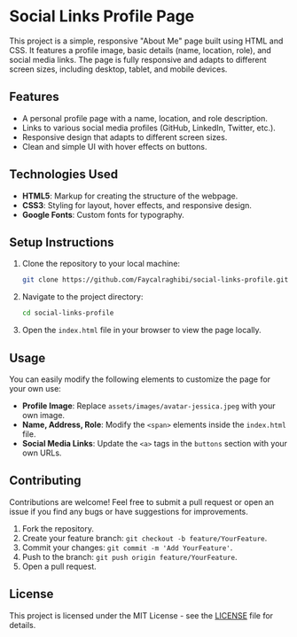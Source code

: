 # Social Links Profile Page

This project is a simple, responsive "About Me" page built using HTML and CSS. It features a profile image, basic details (name, location, role), and social media links. The page is fully responsive and adapts to different screen sizes, including desktop, tablet, and mobile devices.

## Features

- A personal profile page with a name, location, and role description.
- Links to various social media profiles (GitHub, LinkedIn, Twitter, etc.).
- Responsive design that adapts to different screen sizes.
- Clean and simple UI with hover effects on buttons.

## Technologies Used

- **HTML5**: Markup for creating the structure of the webpage.
- **CSS3**: Styling for layout, hover effects, and responsive design.
- **Google Fonts**: Custom fonts for typography.

## Setup Instructions

1. Clone the repository to your local machine:

    ```bash
    git clone https://github.com/Faycalraghibi/social-links-profile.git
    ```

2. Navigate to the project directory:

    ```bash
    cd social-links-profile
    ```

3. Open the `index.html` file in your browser to view the page locally.

## Usage

You can easily modify the following elements to customize the page for your own use:

- **Profile Image**: Replace `assets/images/avatar-jessica.jpeg` with your own image.
- **Name, Address, Role**: Modify the `<span>` elements inside the `index.html` file.
- **Social Media Links**: Update the `<a>` tags in the `buttons` section with your own URLs.

## Contributing

Contributions are welcome! Feel free to submit a pull request or open an issue if you find any bugs or have suggestions for improvements.

1. Fork the repository.
2. Create your feature branch: `git checkout -b feature/YourFeature`.
3. Commit your changes: `git commit -m 'Add YourFeature'`.
4. Push to the branch: `git push origin feature/YourFeature`.
5. Open a pull request.

## License

This project is licensed under the MIT License - see the [LICENSE](LICENSE) file for details.
